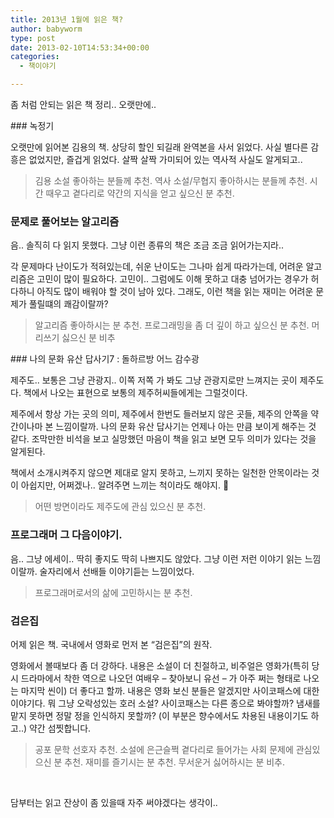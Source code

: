 ```yaml
---
title: 2013년 1월에 읽은 책?
author: babyworm
type: post
date: 2013-02-10T14:53:34+00:00
categories:
  - 책이야기

---
```

좀 처럼 안되는 읽은 책 정리.. 오랫만에..

### 녹정기

오랫만에 읽어본 김용의 책. 상당히 할인 되길래 완역본을 사서 읽었다. 사실 별다른 감흥은 없었지만, 즐겁게 읽었다. 살짝 살짝 가미되어 있는 역사적 사실도 알게되고..

> 김용 소설 좋아하는 분들께 추천. 역사 소설/무협지 좋아하시는 분들께 추천. 시간 때우고 곁다리로 약간의 지식을 얻고 싶으신 분 추천.

### 문제로 풀어보는 알고리즘

음.. 솔직히 다 읽지 못했다. 그냥 이런 종류의 책은 조금 조금 읽어가는지라..

각 문제마다 난이도가 적혀있는데, 쉬운 난이도는 그나마 쉽게 따라가는데, 어려운 알고리즘은 고민이 많이 필요하다. 고민이.. 그럼에도 이해 못하고 대충 넘어가는 경우가 허다하니 아직도 많이 배워야 할 것이 남아 있다. 그래도, 이런 책을 읽는 재미는 어려운 문제가 풀릴떄의 쾌감이랄까?

> 알고리즘 좋아하시는 분 추천. 프로그래밍을 좀 더 깊이 하고 싶으신 분 추천. 머리쓰기 싫으신 분 비추

### 나의 문화 유산 답사기7 : 돌하르방 어느 감수광

제주도.. 보통은 그냥 관광지.. 이쪽 저쪽 가 봐도 그냥 관광지로만 느껴지는 곳이 제주도다. 책에서 나오는 표현으로 보통의 제주허씨들에게는 그럴것이다.

제주에서 항상 가는 곳의 의미, 제주에서 한번도 들러보지 않은 곳들, 제주의 안쪽을 약간이나마 본 느낌이랄까. 나의 문화 유산 답사기는 언제나 아는 만큼 보이게 해주는 것 같다. 조막만한 비석을 보고 실망했던 마음이 책을 읽고 보면 모두 의미가 있다는 것을 알게된다.

책에서 소개시켜주지 않으면 제대로 알지 못하고, 느끼지 못하는 일천한 안목이라는 것이 아쉽지만, 어쩌겠나.. 알려주면 느끼는 척이라도 해야지. 🙂

> 어떤 방면이라도 제주도에 관심 있으신 분 추천.

### 프로그래머 그 다음이야기.

음.. 그냥 에세이.. 딱히 좋지도 딱히 나쁘지도 않았다. 그냥 이런 저런 이야기 읽는 느낌이랄까. 술자리에서 선배들 이야기듣는 느낌이었다.

> 프로그래머로서의 삶에 고민하시는 분 추천.

### 검은집

어제 읽은 책. 국내에서 영화로 먼저 본 “검은집”의 원작.

영화에서 볼때보다 좀 더 강하다. 내용은 소설이 더 친절하고, 비주얼은 영화가(특히 당시 드라마에서 착한 역으로 나오던 여배우 – 찾아보니 유선 – 가 아주 쩌는 형태로 나오는 마지막 씬이) 더 좋다고 할까. 내용은 영화 보신 분들은 알겠지만 사이코패스에 대한 이야기다. 뭐 그냥 오락성있는 호러 소설? 사이코패스는 다른 종으로 봐야할까? 냄새를 맡지 못하면 정말 정을 인식하지 못할까? (이 부분은 향수에서도 차용된 내용이기도 하고..) 약간 섬찟합니다.

> 공포 문학 선호자 추천. 소설에 은근슬쩍 곁다리로 들어가는 사회 문제에 관심있으신 분 추천. 재미를 즐기시는 분 추천. 무서운거 싫어하시는 분 비추.

 

담부터는 읽고 잔상이 좀 있을때 자주 써야겠다는 생각이..
